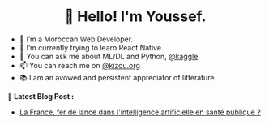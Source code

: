 
<h1 align="center"> 👋 Hello! I'm Youssef.
</h1>

<ul>
  
  <li>🤖 I’m a Moroccan Web Developer.</li>
  <li>📱 I’m currently trying to learn React Native.</li>
  <li>💬 You can ask me about ML/DL and Python, <a href="https://www.kaggle.com/youssefkizou">@kaggle</a></li>
  <li>📫 You can reach me on <a href="kizou.org">@kizou.org</a></li>
  <li>📚 I am an avowed and persistent appreciator of litterature</li>

</ul>

<b>📕 Latest Blog Post :</b>

<ul>

  <li><a href="https://www.latribune.fr/opinions/tribunes/la-france-fer-de-lance-dans-l-intelligence-artificielle-en-sante-publique-802694.html">La France, fer de lance dans l'intelligence artificielle en santé publique ?</a></li>
  
</ul>
